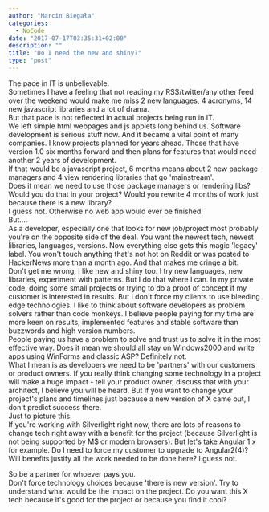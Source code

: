 ```yaml
---
author: "Marcin Biegała"
categories:
  - NoCode
date: "2017-07-17T03:35:31+02:00"
description: ""
title: "Do I need the new and shiny?"
type: "post"
---
```

The pace in IT is unbelievable.  
Sometimes I have a feeling that not reading my RSS/twitter/any other feed over the weekend would make me miss 2 new languages, 4 acronyms, 14 new javascript libraries and a lot of drama.  
But that pace is not reflected in actual projects being run in IT.  
We left simple html webpages and js applets long behind us. Software development is serious stuff now. And it became a vital point of many companies. I know projects planned for years ahead. Those that have version 1.0 six months forward and then plans for features that would need another 2 years of development.  
If that would be a javascript project, 6 months means about 2 new package managers and 4 view rendering libraries that go 'mainstream'.  
Does it mean we need to use those package managers or rendering libs?  
Would you do that in your project? Would you rewrite 4 months of work just because there is a new library?  
I guess not. Otherwise no web app would ever be finished.  
But....  
As a developer, especially one that looks for new job/project most probably you're on the opposite side of the deal. You want the newest tech, newest libraries, languages, versions. Now everything else gets this magic 'legacy' label. You won't touch anything that's not hot on Reddit or was posted to HackerNews more than a month ago.
And that makes me cringe a bit.  
Don't get me wrong, I like new and shiny too. I try new languages, new libraries, experiment with patterns. But I do that where I can. In my private code, doing some small projects or trying to do a proof of concept if my customer is interested in results. But I don't force my clients to use bleeding edge technologies. I like to think about software developers as problem solvers rather than code monkeys. I believe people paying for my time are more keen on results, implemented features and stable software than buzzwords and high version numbers.  
People paying us have a problem to solve and trust us to solve it in the most effective way.
Does it mean we should all stay on Windows2000 and write apps using WinForms and classic ASP? Definitely not.  
What I mean is as developers we need to be 'partners' with our customers or product owners. If you really think changing some technology in a project will make a huge impact - tell your product owner, discuss that with your architect, I believe you will be heard. But if you want to change your project's plans and timelines just because a new version of X came out, I don't predict success there.  
Just to picture this.  
If you're working with Silverlight right now, there are lots of reasons to change tech right away with a benefit for the project (because Silverlight is not being supported by M$ or modern browsers). But let's take Angular 1.x for example. Do I need to force my customer to upgrade to Angular2(4)? Will benefits justify all the work needed to be done here? I guess not.

So be a partner for whoever pays you.  
Don't force technology choices because 'there is new version'. Try to understand what would be the impact on the project. Do you want this X tech because it's good for the project or because you find it cool?
